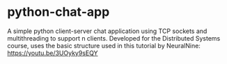 # python-chat-app
A simple python client-server chat application using TCP sockets and multithreading to support n clients.
Developed for the Distributed Systems course, uses the basic structure used in this tutorial by NeuralNine:
https://youtu.be/3UOyky9sEQY
